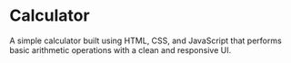 # Calculator
A simple calculator built using HTML, CSS, and JavaScript that performs basic arithmetic operations with a clean and responsive UI.
